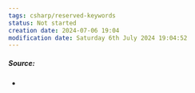 ```yaml
---
tags: csharp/reserved-keywords
status: Not started
creation date: 2024-07-06 19:04
modification date: Saturday 6th July 2024 19:04:52
---
```

##### Source:
* 